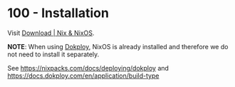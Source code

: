 # 100 - Installation

Visit [Download | Nix & NixOS](https://nixos.org/download.html).

**NOTE**: When using [Dokploy](https://github.com/vanHeemstraSystems/dokploy), NixOS is already installed and therefore we do not need to install it separately.

See https://nixpacks.com/docs/deploying/dokploy and https://docs.dokploy.com/en/application/build-type
